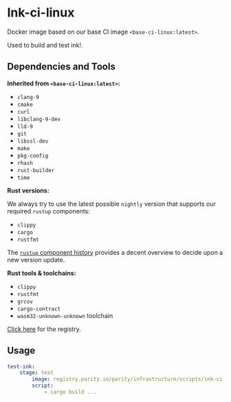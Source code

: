 # Ink-ci-linux

Docker image based on our base CI image `<base-ci-linux:latest>`.

Used to build and test ink!.

## Dependencies and Tools

**Inherited from `<base-ci-linux:latest>`:**

- `clang-9`
- `cmake`
- `curl`
- `libclang-9-dev`
- `lld-9`
- `git`
- `libssl-dev`
- `make`
- `pkg-config`
- `rhash`
- `rust-builder`
- `time`

**Rust versions:**

We always try to use the latest possible `nightly` version that supports our required `rustup` components:

- `clippy`
- `cargo`
- `rustfmt`

The [`rustup` component history](https://rust-lang.github.io/rustup-components-history/) provides a decent overview to decide upon a new version update.

**Rust tools & toolchains:**

- `clippy`
- `rustfmt`
- `grcov`
- `cargo-contract`
- `wasm32-unknown-unknown` toolchain

[Click here](https://registry.parity.io/parity/infrastructure/scripts/ink-ci-linux) for the registry.

## Usage

```yaml
test-ink:
    stage: test
        image: registry.parity.io/parity/infrastructure/scripts/ink-ci-linux:latest
        script:
            - cargo build ...
```
